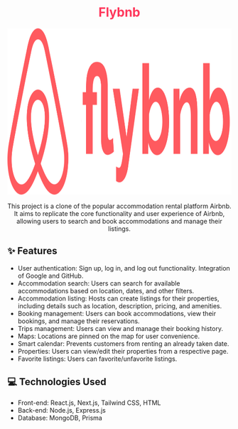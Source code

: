 <h1 align="center"><span style="color:#FF385C">Flybnb</span></h1>

<p align="center">
  <img src="/public/images/flybnb_logo.png" alt="Project Logo" width="1200" height="375">
</p>

<p align="center">
  This project is a clone of the popular accommodation rental platform Airbnb. It aims to replicate the core functionality and user experience of Airbnb, allowing users to search and book accommodations and manage their listings.
</p>

## ✨ Features

- User authentication: Sign up, log in, and log out functionality. Integration of Google and GitHub.
- Accommodation search: Users can search for available accommodations based on location, dates, and other filters.
- Accommodation listing: Hosts can create listings for their properties, including details such as location, description, pricing, and amenities.
- Booking management: Users can book accommodations, view their bookings, and manage their reservations.
- Trips management: Users can view and manage their booking history.
- Maps: Locations are pinned on the map for user convenience.
- Smart calendar: Prevents customers from renting an already taken date.
- Properties: Users can view/edit their properties from a respective page.
- Favorite listings: Users can favorite/unfavorite listings.

## 💻 Technologies Used

- Front-end: React.js, Next.js, Tailwind CSS, HTML 
- Back-end: Node.js, Express.js
- Database: MongoDB, Prisma
